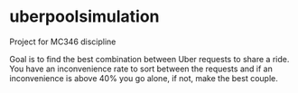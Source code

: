 # uberpoolsimulation

Project for MC346 discipline

Goal is to find the best combination between Uber requests to share a ride. You have an inconvenience rate to sort between the requests and if an inconvenience is above 40% you go alone, if not, make the best couple.
